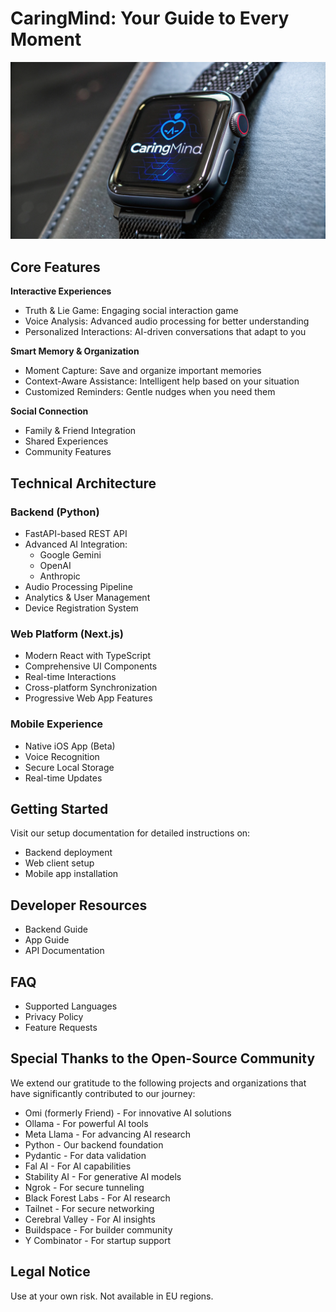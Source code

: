 # CaringMind: Your Guide to Every Moment

![caringmind watch](public/caringmind-logo/Fq7eDria1uY_EBXGLFGRE_image.webp)

## Core Features

**Interactive Experiences**
- Truth & Lie Game: Engaging social interaction game
- Voice Analysis: Advanced audio processing for better understanding
- Personalized Interactions: AI-driven conversations that adapt to you

**Smart Memory & Organization**
- Moment Capture: Save and organize important memories
- Context-Aware Assistance: Intelligent help based on your situation
- Customized Reminders: Gentle nudges when you need them

**Social Connection**
- Family & Friend Integration
- Shared Experiences
- Community Features

## Technical Architecture

### Backend (Python)
- FastAPI-based REST API
- Advanced AI Integration:
  - Google Gemini
  - OpenAI
  - Anthropic
- Audio Processing Pipeline
- Analytics & User Management
- Device Registration System

### Web Platform (Next.js)
- Modern React with TypeScript
- Comprehensive UI Components
- Real-time Interactions
- Cross-platform Synchronization
- Progressive Web App Features

### Mobile Experience
- Native iOS App (Beta)
- Voice Recognition
- Secure Local Storage
- Real-time Updates

## Getting Started

Visit our setup documentation for detailed instructions on:
- Backend deployment
- Web client setup
- Mobile app installation

## Developer Resources
- Backend Guide
- App Guide
- API Documentation

## FAQ
- Supported Languages
- Privacy Policy
- Feature Requests

## Special Thanks to the Open-Source Community

We extend our gratitude to the following projects and organizations that have significantly contributed to our journey:

- Omi (formerly Friend) - For innovative AI solutions
- Ollama - For powerful AI tools
- Meta Llama - For advancing AI research
- Python - Our backend foundation
- Pydantic - For data validation
- Fal AI - For AI capabilities
- Stability AI - For generative AI models
- Ngrok - For secure tunneling
- Black Forest Labs - For AI research
- Tailnet - For secure networking
- Cerebral Valley - For AI insights
- Buildspace - For builder community
- Y Combinator - For startup support

## Legal Notice

Use at your own risk. Not available in EU regions.
